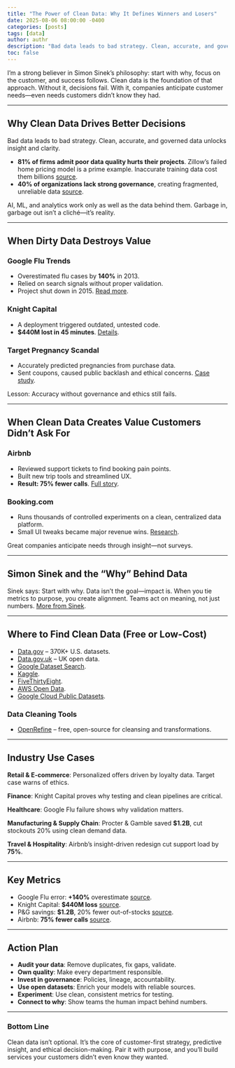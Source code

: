 ```yaml
---
title: "The Power of Clean Data: Why It Defines Winners and Losers"
date: 2025-08-06 08:00:00 -0400
categories: [posts]
tags: [data]
author: authr
description: "Bad data leads to bad strategy. Clean, accurate, and governed data unlocks insight and clarity."
toc: false
---
```



I’m a strong believer in Simon Sinek’s philosophy: start with why, focus on the customer, and success follows. Clean data is the foundation of that approach. Without it, decisions fail. With it, companies anticipate customer needs—even needs customers didn’t know they had.

---

## Why Clean Data Drives Better Decisions

Bad data leads to bad strategy. Clean, accurate, and governed data unlocks insight and clarity.

- **81% of firms admit poor data quality hurts their projects**. Zillow’s failed home pricing model is a prime example. Inaccurate training data cost them billions [source](https://www.techradar.com/pro/ai-and-machine-learning-projects-will-fail-without-good-data).
- **40% of organizations lack strong governance**, creating fragmented, unreliable data [source](https://www.techradar.com/pro/what-is-dirty-data-and-why-is-it-important-for-businesses-to-eliminate-it).

AI, ML, and analytics work only as well as the data behind them. Garbage in, garbage out isn’t a cliché—it’s reality.

---

## When Dirty Data Destroys Value

### Google Flu Trends
- Overestimated flu cases by **140%** in 2013.
- Relied on search signals without proper validation.
- Project shut down in 2015.
[Read more](https://www.wired.com/2015/10/can-learn-epic-failure-google-flu-trends).

### Knight Capital
- A deployment triggered outdated, untested code.
- **$440M lost in 45 minutes**.
[Details](https://www.linkedin.com/pulse/from-big-data-bad-decisions-when-too-much-leads-andre-ripla-pgcert-3hkue).

### Target Pregnancy Scandal
- Accurately predicted pregnancies from purchase data.
- Sent coupons, caused public backlash and ethical concerns.
[Case study](https://www.linkedin.com/pulse/from-big-data-bad-decisions-when-too-much-leads-andre-ripla-pgcert-3hkue).

Lesson: Accuracy without governance and ethics still fails.

---

## When Clean Data Creates Value Customers Didn’t Ask For

### Airbnb
- Reviewed support tickets to find booking pain points.
- Built new trip tools and streamlined UX.
- **Result: 75% fewer calls**.
[Full story](https://www.wired.com/2014/05/the-next-big-thing-you-missed-airbnb-uses-human-brains-to-crunch-data-better-than-computers).

### Booking.com
- Runs thousands of controlled experiments on a clean, centralized data platform.
- Small UI tweaks became major revenue wins.
[Research](https://arxiv.org/abs/1710.08217).

Great companies anticipate needs through insight—not surveys.

---

## Simon Sinek and the “Why” Behind Data

Sinek says: Start with why. Data isn’t the goal—impact is. When you tie metrics to purpose, you create alignment. Teams act on meaning, not just numbers.
[More from Sinek](https://simonsinek.com/stories/what-most-leaders-miss-when-looking-at-their-data).

---

## Where to Find Clean Data (Free or Low-Cost)

- [Data.gov](https://www.data.gov) – 370K+ U.S. datasets.
- [Data.gov.uk](https://data.gov.uk) – UK open data.
- [Google Dataset Search](https://datasetsearch.research.google.com).
- [Kaggle](https://www.kaggle.com/datasets).
- [FiveThirtyEight](https://data.fivethirtyeight.com).
- [AWS Open Data](https://registry.opendata.aws).
- [Google Cloud Public Datasets](https://cloud.google.com/public-datasets).

### Data Cleaning Tools
- [OpenRefine](https://openrefine.org) – free, open-source for cleansing and transformations.

---

## Industry Use Cases

**Retail & E-commerce**: Personalized offers driven by loyalty data. Target case warns of ethics.

**Finance**: Knight Capital proves why testing and clean pipelines are critical.

**Healthcare**: Google Flu failure shows why validation matters.

**Manufacturing & Supply Chain**: Procter & Gamble saved **$1.2B**, cut stockouts 20% using clean demand data.

**Travel & Hospitality**: Airbnb’s insight-driven redesign cut support load by **75%**.

---

## Key Metrics

- Google Flu error: **+140%** overestimate [source](https://www.wired.com/2015/10/can-learn-epic-failure-google-flu-trends).
- Knight Capital: **$440M loss** [source](https://www.linkedin.com/pulse/from-big-data-bad-decisions-when-too-much-leads-andre-ripla-pgcert-3hkue).
- P&G savings: **$1.2B**, 20% fewer out-of-stocks [source](https://www.linkedin.com/pulse/from-big-data-bad-decisions-when-too-much-leads-andre-ripla-pgcert-3hkue).
- Airbnb: **75% fewer calls** [source](https://careerbootcamps.loyno.edu/blog/data-analytics/free-public-data-sets-for-data-analytics-projects).

---

## Action Plan

- **Audit your data**: Remove duplicates, fix gaps, validate.
- **Own quality**: Make every department responsible.
- **Invest in governance**: Policies, lineage, accountability.
- **Use open datasets**: Enrich your models with reliable sources.
- **Experiment**: Use clean, consistent metrics for testing.
- **Connect to why**: Show teams the human impact behind numbers.

---

### Bottom Line

Clean data isn’t optional. It’s the core of customer-first strategy, predictive insight, and ethical decision-making. Pair it with purpose, and you’ll build services your customers didn’t even know they wanted.


